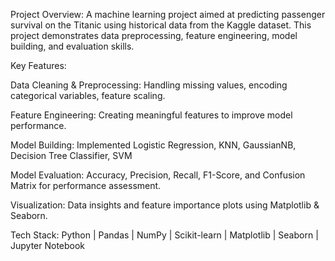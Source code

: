 Project Overview:
A machine learning project aimed at predicting passenger survival on the Titanic using historical data from the Kaggle dataset. This project demonstrates data preprocessing, feature engineering, model building, and evaluation skills.

Key Features:

Data Cleaning & Preprocessing: Handling missing values, encoding categorical variables, feature scaling.

Feature Engineering: Creating meaningful features to improve model performance.

Model Building: Implemented Logistic Regression, KNN, GaussianNB, Decision Tree Classifier, SVM

Model Evaluation: Accuracy, Precision, Recall, F1-Score, and Confusion Matrix for performance assessment.

Visualization: Data insights and feature importance plots using Matplotlib & Seaborn.

Tech Stack:
Python | Pandas | NumPy | Scikit-learn | Matplotlib | Seaborn | Jupyter Notebook
